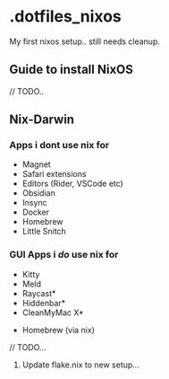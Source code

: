 # .dotfiles_nixos

My first nixos setup.. still needs cleanup.

## Guide to install NixOS

// TODO..

## Nix-Darwin

### Apps i dont use nix for
- Magnet
- Safari extensions
- Editors (Rider, VSCode etc)
- Obsidian
- Insync
- Docker
- Homebrew
- Little Snitch

### GUI Apps i *do* use nix for
- Kitty
- Meld
- Raycast*
- Hiddenbar*
- CleanMyMac X*


* Homebrew (via nix)

// TODO...
1. Update flake.nix to new setup... 